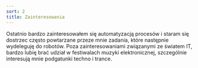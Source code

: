 ```yaml
---
sort: 2
title: Zainteresowania
---
```


Ostatnio bardzo zainteresowałem się automatyzacją procesów i staram się dostrzec często powtarzane przeze mnie zadania, które następnie wydeleguję do robotów.
Poza zainteresowaniami związanymi ze światem IT, bardzo lubię brać udział w festiwalach muzyki elektronicznej, szczególnie interesują mnie podgatunki techno i trance.

